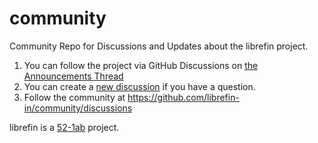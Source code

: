 # community
Community Repo for Discussions and Updates about the librefin project.


1. You can follow the project via GitHub Discussions on [the Announcements Thread](https://github.com/librefin-in/community/discussions/1)
2. You can create a [new discussion](https://github.com/librefin-in/community/discussions/new/choose) if you have a question.
3. Follow the community at https://github.com/librefin-in/community/discussions

librefin is a [52-1ab](https://52-1ab.github.io/) project.
